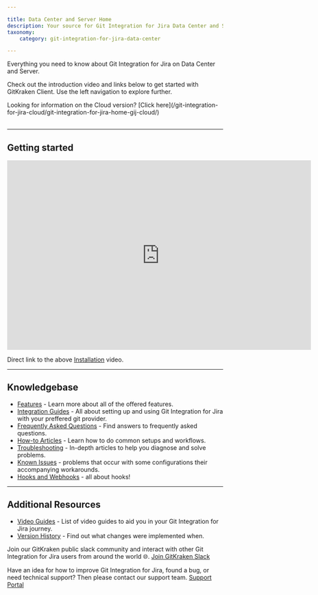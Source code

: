 ```yaml
---

title: Data Center and Server Home
description: Your source for Git Integration for Jira Data Center and Server documentation
taxonomy:
    category: git-integration-for-jira-data-center

---
```


Everything you need to know about Git Integration for Jira on Data Center and Server.

Check out the introduction video and links below to get started with GitKraken Client. Use the left navigation to explore further.

<div class="bbb-callout bbb--info">
    <div class="irow">
    <div class="ilogobox">
        <span class="logoimg"></span>
    </div>
    <div class="imsgbox">
        Looking for information on the Cloud version? [Click here](/git-integration-for-jira-cloud/git-integration-for-jira-home-gij-cloud/)
    </div>
    </div>
</div>
<br>


***

## Getting started

<div class='embed-container embed-container--16-9'>
        <iframe width='709' height='443' src='https://fast.wistia.net/embed/iframe/lr0jp6ntfd?videoFoam=true' frameborder='0' allowfullscreen ></iframe>
</div> 

Direct link to the above [Installation](https://bigbrassband.wistia.com/medias/lr0jp6ntfd) video. 

***

## Knowledgebase  

- [Features](/git-integration-for-jira-data-center/features-gij-self-managed/) - Learn more about all of the offered features.
- [Integration Guides](/git-integration-for-jira-data-center/integration-guides-gij-self-managed/) - All about setting up and using Git Integration for Jira with your preffered git provider.
- [Frequently Asked Questions](/git-integration-for-jira-data-center/frequently-asked-questions-gij-self-managed/) - Find answers to frequently asked questions.
- [How-to Articles](/git-integration-for-jira-data-center/how-to-articles-gij-self-managed/) - Learn how to do common setups and workflows.
- [Troubleshooting](/git-integration-for-jira-data-center/troubleshooting-articles-gij-self-managed/) - In-depth articles to help you diagnose and solve problems.
- [Known Issues](/git-integration-for-jira-data-center/known-issues-gij-self-managed/) - problems that occur with some configurations their accompanying workarounds.
- [Hooks and Webhooks](/git-integration-for-jira-data-center/hooks-and-webhooks-gij-self-managed/) - all about hooks!

***

## Additional Resources

- [Video Guides](/git-integration-for-jira-data-center/git-integration-jira-data-center-video-guides-gij-self-managed/) - List of video guides to aid you in your Git Integration for Jira journey.
- [Version History](https://marketplace.atlassian.com/apps/4984/git-integration-for-jira/version-history) - Find out what changes were implemented when.

Join our GitKraken public slack community and interact with other Git Integration for Jira users from around the world 🌐.
[Join GitKraken Slack](https://slack.gitkraken.com/)

Have an idea for how to improve Git Integration for Jira, found a bug, or need technical support? Then please contact our support team.
[Support Portal](https://bigbrassband.atlassian.net/servicedesk/customer/portal/9)


